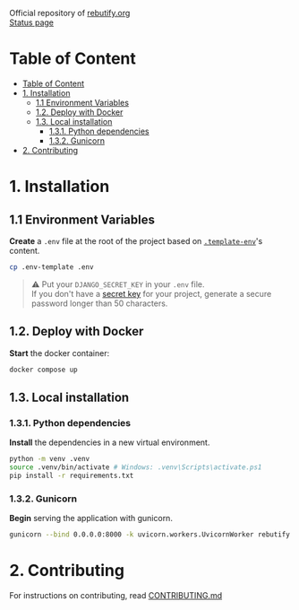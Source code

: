 Official repository of [rebutify.org](https://rebutify.org)  
[Status page](https://vj0kytyy.status.cron-job.org/)

# Table of Content

- [Table of Content](#table-of-content)
- [1. Installation](#1-installation)
  - [1.1 Environment Variables](#11-environment-variables)
  - [1.2. Deploy with Docker](#12-deploy-with-docker)
  - [1.3. Local installation](#13-local-installation)
    - [1.3.1. Python dependencies](#131-python-dependencies)
    - [1.3.2. Gunicorn](#132-gunicorn)
- [2. Contributing](#2-contributing)

# 1. Installation

## 1.1 Environment Variables

**Create** a `.env` file at the root of the project based on [`.template-env`](.template-env)'s content.

```bash
cp .env-template .env
```

> :warning: Put your `DJANGO_SECRET_KEY` in your `.env` file.  
> If you don't have a [secret key](https://docs.djangoproject.com/en/5.0/ref/settings/#secret-key) for your project, generate a secure password longer than 50 characters.

## 1.2. Deploy with Docker

**Start** the docker container:

```bash
docker compose up
```

## 1.3. Local installation

### 1.3.1. Python dependencies

**Install** the dependencies in a new virtual environment.

```bash
python -m venv .venv
source .venv/bin/activate # Windows: .venv\Scripts\activate.ps1
pip install -r requirements.txt
```

### 1.3.2. Gunicorn

**Begin** serving the application with gunicorn.

```bash
gunicorn --bind 0.0.0.0:8000 -k uvicorn.workers.UvicornWorker rebutify.asgi:application
```

# 2. Contributing

For instructions on contributing, read [CONTRIBUTING.md](CONTRIBUTING.md)
